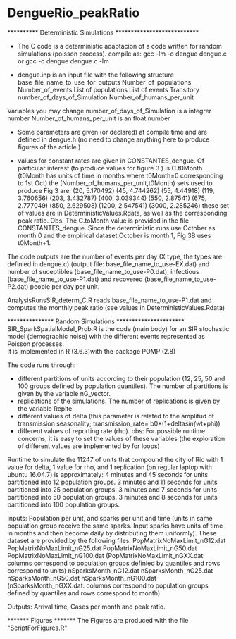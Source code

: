 # DengueRio_peakRatio

********** Deterministic Simulations ***************************
* The C code is a deterministic adaptacion of a code written for random simulations (poisson process). 
compile as:
gcc -lm -o dengue dengue.c or gcc -o dengue dengue.c -lm

* dengue.inp is an input file with the following structure
base_file_name_to_use_for_outputs
Number_of_populations Number_of_events
List of populations
List of events
Transitory number_of_days_of_Simulation Number_of_humans_per_unit

Variables you may change 
number_of_days_of_Simulation is a integrer number
Number_of_humans_per_unit is an float number
		
* Some parameters are given (or declared) at compile time and are defined in dengue.h (no need to change anything here to produce figures of the article )

* values for constant rates are given in CONSTANTES_dengue. Of particular interest (to produce values for figure 3 ) is C.t0Month (t0Month has units of time in months where t0Month=0 corresponding to 1st Oct)
the (Number_of_humans_per_unit,t0Month) sets used to produce Fig 3 are:
(20, 5.170492)
(45, 4.744262)
(55, 4.44918)
(119, 3.760656)
(203, 3.432787)
(400, 3.039344)
(550, 2.87541)
(675, 2.777049)
(850, 2.629508)
(1200, 2.547541)
(3000, 2.285246)
these set of values are in DeterministicValues.Rdata, as well as the corresponding peak ratio.
Obs. The C.toMonth value is provided in the file CONSTANTES_dengue. Since the deterministic runs use October as month 0 and the empirical dataset October is month 1, Fig 3B uses t0Month+1.


The code outputs are the number of events per day (X type, the types are definied in dengue.c) (output file: base_file_name_to_use-EX.dat) and number of suceptibles (base_file_name_to_use-P0.dat), infectious (base_file_name_to_use-P1.dat) and recovered (base_file_name_to_use-P2.dat) people per day per unit.

AnalysisRunsSIR_determ_C.R reads base_file_name_to_use-P1.dat and computes the monthly peak ratio (see values in DeterministicValues.Rdata)

*************** Random Simulations **********************
SIR_SparkSpatialModel_Prob.R is the code (main body) for an SIR stochastic model (demographic noise) with the different events represented as Poisson processes.  
It is implemented in R (3.6.3)with the package POMP (2.8) 

The code runs through:
 - different partitions of units according to their population (12, 25, 50 and 100 groups defined by population quantiles). The number of partitions is given by the variable nG_vector.
 - replications of the simulations. The number of replications is given by the variable Repite
 - different values of delta (this parameter is related to the amplitud of transmission seasonality; transmission_rate= b0*(1+delta*sin(w*t+phi))
 - different values of reporting rate (rho). 
obs: For possible runtime concerns, it is easy to set the values of these variables (the exploration of different values are implemented by for loops)

Runtime to simulate the 11247 of units that compound the city of Rio with 1 value for delta, 1 value for rho, and 1 replication (on regular laptop with ubuntu 16.04.7) is approximately:
4 minutes and 45 seconds for units partitioned into 12 population groups.
3 minutes and 11 seconds for units partitioned into 25 population groups.
3 minutes and 7 seconds for units partitioned into 50 population groups.
3 minutes and 8 seconds for units partitioned into 100 population groups.


Inputs: Population per unit, and sparks per unit and time (units in same population group receive the same sparks. Input sparks have units of time in months and then become daily by distributing them uniformly). These dataset are provided by the following files: 
PopMatrixNoMaxLimit_nG12.dat
PopMatrixNoMaxLimit_nG25.dat
PopMatrixNoMaxLimit_nG50.dat
PopMatrixNoMaxLimit_nG100.dat
(PopMatrixNoMaxLimit_nGXX.dat: columns correspond to population groups definied by quantiles and rows correspond to units)
nSparksMonth_nG12.dat
nSparksMonth_nG25.dat
nSparksMonth_nG50.dat
nSparksMonth_nG100.dat
(nSparksMonth_nGXX.dat: columns correspond to population groups defined by quantiles and rows correspond to month)


Outputs: Arrival time, Cases per month and peak ratio.


******* Figures *******
The Figures are produced with the file "ScriptForFigures.R"








